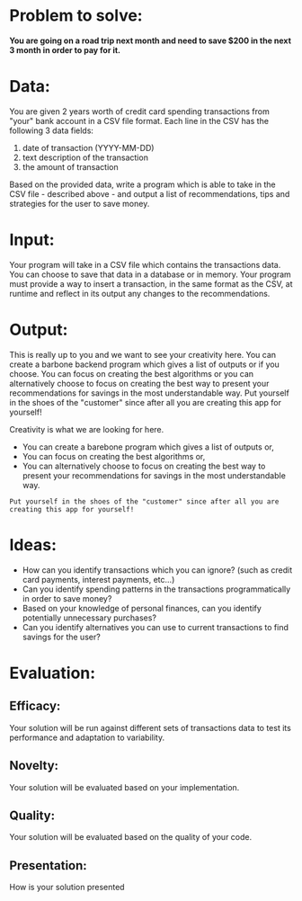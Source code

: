 # Problem to solve:
**You are going on a road trip next month and need to save $200 in the next 3 month in order to pay for it.**

# Data:

You are given 2 years worth of credit card spending transactions from "your" bank account in a CSV file format. Each line in the CSV has the following 3 data fields:

1. date of transaction (YYYY-MM-DD)
2. text description of the transaction
3. the amount of transaction

Based on the provided data, write a program which is able to take in the CSV file - described above - and output a list of recommendations, tips and strategies for the user to save money.

# Input:

Your program will take in a CSV file which contains the transactions data. You can choose to save that data in a database or in memory. Your program must provide a way to insert a transaction, in the same format as the CSV, at runtime and reflect in its output any changes to the recommendations.

# Output:

This is really up to you and we want to see your creativity here. You can create a barbone backend program which gives a list of outputs or if you choose. You can focus on creating the best algorithms or you can alternatively choose to focus on creating the best way to present your recommendations for savings in the most understandable way. Put yourself in the shoes of the "customer" since after all you are creating this app for yourself!

Creativity is what we are looking for here.
* You can create a barebone program which gives a list of outputs or,
* You can focus on creating the best algorithms or,
* You can alternatively choose to focus on creating the best way to present your recommendations for savings in the most understandable way.

```Put yourself in the shoes of the "customer" since after all you are creating this app for yourself!```

# Ideas:

* How can you identify transactions which you can ignore? (such as credit card payments, interest payments, etc...)
* Can you identify spending patterns in the transactions programmatically in order to save money?
* Based on your knowledge of personal finances, can you identify potentially unnecessary purchases?
* Can you identify alternatives you can use to current transactions to find savings for the user?

# Evaluation:

## Efficacy: 
Your solution will be run against different sets of transactions data to test its performance and adaptation to variability.

## Novelty: 
Your solution will be evaluated based on your implementation.

## Quality: 
Your solution will be evaluated based on the quality of your code.

## Presentation: 
How is your solution presented
